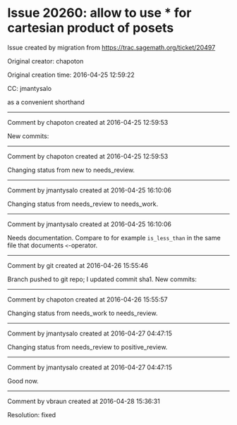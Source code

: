 # Issue 20260: allow to use * for cartesian product of posets

Issue created by migration from https://trac.sagemath.org/ticket/20497

Original creator: chapoton

Original creation time: 2016-04-25 12:59:22

CC:  jmantysalo

as a convenient shorthand


---

Comment by chapoton created at 2016-04-25 12:59:53

New commits:


---

Comment by chapoton created at 2016-04-25 12:59:53

Changing status from new to needs_review.


---

Comment by jmantysalo created at 2016-04-25 16:10:06

Changing status from needs_review to needs_work.


---

Comment by jmantysalo created at 2016-04-25 16:10:06

Needs documentation. Compare to for example `is_less_than` in the same file that documents `<`-operator.


---

Comment by git created at 2016-04-26 15:55:46

Branch pushed to git repo; I updated commit sha1. New commits:


---

Comment by chapoton created at 2016-04-26 15:55:57

Changing status from needs_work to needs_review.


---

Comment by jmantysalo created at 2016-04-27 04:47:15

Changing status from needs_review to positive_review.


---

Comment by jmantysalo created at 2016-04-27 04:47:15

Good now.


---

Comment by vbraun created at 2016-04-28 15:36:31

Resolution: fixed
